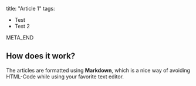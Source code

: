 title: "Article 1"
tags:
- Test
- Test 2

META_END


How does it work?
-----------------

The articles are formatted using **Markdown**, which is a nice way of avoiding HTML-Code while using your favorite text editor.